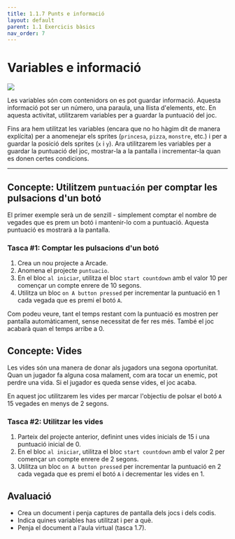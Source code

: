 ```yaml
---
title: 1.1.7 Punts e informació
layout: default
parent: 1.1 Exercicis bàsics
nav_order: 7
---
```


# Variables e informació

![](https://pxt.azureedge.net/blob/e0fb4a228e3da9e5ed7cef9d929820e1bafe61b7/static/courses/csintro1/intro/info.gif)

Les variables són com contenidors on es pot guardar informació. Aquesta informació pot ser un          número, una paraula, una llista d'elements, etc. En aquesta activitat, utilitzarem variables per a guardar la puntuació del joc.

Fins ara hem utilitzat les variables (encara que no ho hàgim dit de manera explícita) per a anomenejar els sprites (`princesa`, `pizza`, `monstre`, etc.) i per a guardar la posició dels sprites (`x` i `y`). Ara utilitzarem les variables per a guardar la puntuació del joc, mostrar-la a la pantalla i incrementar-la quan es donen certes condicions.

---

## Concepte: Utilitzem `puntuación` per comptar les pulsacions d'un botó

El primer exemple serà un de senzill - simplement comptar el nombre de vegades que es prem un botó i mantenir-lo com a puntuació. Aquesta puntuació es mostrarà a la pantalla.

### Tasca #1: Comptar les pulsacions d'un botó

1. Crea un nou projecte a Arcade.
2. Anomena el projecte `puntuacio`.
3. En el bloc `al iniciar`, utilitza el bloc `start countdown` amb el valor 10 per començar un compte enrere de 10 segons.
4. Utilitza un bloc `on A button pressed` per incrementar la puntuació en 1 cada vegada que es premi el botó `A`.

Com podeu veure, tant el temps restant com la puntuació es mostren per pantalla automàticament, sense necessitat de fer res més. També el joc acabarà quan el temps arribe a 0.

## Concepte: Vides

Les vides són una manera de donar als jugadors una segona oportunitat. Quan un jugador fa alguna cosa malament, com ara tocar un enemic, pot perdre una vida. Si el jugador es queda sense vides, el joc acaba.

En aquest joc utilitzarem les vides per marcar l'objectiu de polsar el botó `A` 15 vegades en menys de 2 segons.

### Tasca #2: Utilitzar les vides

1. Parteix del projecte anterior, definint unes vides inicials de 15 i una puntuació inicial de 0.
2. En el bloc `al iniciar`, utilitza el bloc `start countdown` amb el valor 2 per començar un compte enrere de 2 segons.
3. Utilitza un bloc `on A button pressed` per incrementar la puntuació en 2 cada vegada que es premi el botó `A` i decrementar les vides en 1.

## Avaluació

- Crea un document i penja captures de pantalla dels jocs i dels codis.
- Indica quines variables has utilitzat i per a què.
- Penja el document a l'aula virtual (tasca 1.7).